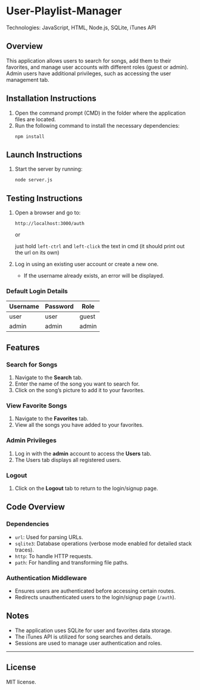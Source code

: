 # User-Playlist-Manager
Technologies: JavaScript, HTML, Node.js, SQLite, iTunes API

## Overview
This application allows users to search for songs, add them to their favorites, and manage user accounts with different roles (guest or admin). Admin users have additional privileges, such as accessing the user management tab.

## Installation Instructions
1. Open the command prompt (CMD) in the folder where the application files are located.
2. Run the following command to install the necessary dependencies:
   ```
   npm install
   ```

## Launch Instructions
1. Start the server by running:
   ```
   node server.js
   ```

## Testing Instructions
1. Open a browser and go to:
   ```
   http://localhost:3000/auth
   ```
   
   or
   
   just hold `left-ctrl` and `left-click` the text in cmd (it should print out the url on its own)


3. Log in using an existing user account or create a new one.
   - If the username already exists, an error will be displayed.

### Default Login Details
| Username | Password | Role  |
|----------|----------|-------|
| user     | user     | guest |
| admin    | admin    | admin |

## Features

### Search for Songs
1. Navigate to the **Search** tab.
2. Enter the name of the song you want to search for.
3. Click on the song’s picture to add it to your favorites.

### View Favorite Songs
1. Navigate to the **Favorites** tab.
2. View all the songs you have added to your favorites.

### Admin Privileges
1. Log in with the **admin** account to access the **Users** tab.
2. The Users tab displays all registered users.

### Logout
1. Click on the **Logout** tab to return to the login/signup page.

## Code Overview

### Dependencies
- `url`: Used for parsing URLs.
- `sqlite3`: Database operations (verbose mode enabled for detailed stack traces).
- `http`: To handle HTTP requests.
- `path`: For handling and transforming file paths.

### Authentication Middleware
- Ensures users are authenticated before accessing certain routes.
- Redirects unauthenticated users to the login/signup page (`/auth`).

## Notes
- The application uses SQLite for user and favorites data storage.
- The iTunes API is utilized for song searches and details.
- Sessions are used to manage user authentication and roles.

---

## License
MIT license.

